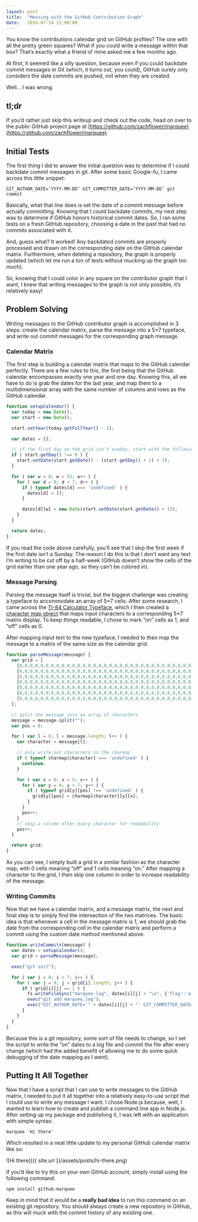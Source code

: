 ```yaml
---
layout: post
title:  "Messing with the GitHub Contribution Graph"
date:   2016-07-14 12:00:00
---
```

You know the contributions calendar grid on GitHub profiles? The one with all the pretty green squares? What if you could write a message within that box? That’s exactly what a friend of mine asked me a few months ago.

At first, it seemed like a silly question, because even if you could backdate commit messages in Git (which, it turns out, you could), GitHub surely only considers the date commits are pushed, not when they are created.

Well... I was wrong.

## tl;dr

If you’d rather just skip this writeup and check out the code, head on over to the public GitHub project page at [https://github.com/zachflower/marquee](https://github.com/zachflower/marquee).

## Initial Tests

The first thing I did to answer the initial question was to determine if I could backdate commit messages in git. After some basic Google-fu, I came across this little snippet:

```
GIT_AUTHOR_DATE=’YYYY-MM-DD’ GIT_COMMITTER_DATE=’YYYY-MM-DD’ git commit
```

Basically, what that line does is set the date of a commit message before actually committing. Knowing that I could backdate commits, my next step was to determine if GitHub honors historical commit dates. So, I ran some tests on a fresh GitHub repository, choosing a date in the past that had no commits associated with it.

And, guess what? It worked! Any backdated commits are properly processed and drawn on the corresponding date on the GitHub calendar matrix. Furthermore, when deleting a repository, the graph is properly updated (which let me run a ton of tests without mucking up the graph too much).

So, knowing that I could color in any square on the contributor graph that I want, I knew that writing messages to the graph is not only possible, it’s relatively easy!

## Problem Solving

Writing messages to the GitHub contributor graph is accomplished in 3 steps: create the calendar matrix, parse the message into a 5×7 typeface, and write out commit messages for the corresponding graph message.

### Calendar Matrix

The first step is building a calendar matrix that maps to the GitHub calendar perfectly. There are a few rules to this, the first being that the GitHub calendar encompasses exactly one year and one day. Knowing this, all we have to do is grab the dates for the last year, and map them to a multidimensional array with the same number of columns and rows as the GitHub calendar.

```javascript
function setupCalendar() {
  var today = new Date();
  var start = new Date();

  start.setYear(today.getFullYear() - 1);

  var dates = [];

  // if the first day on the grid isn't sunday, start with the following sunday
  if ( start.getDay() !== 0 ) {
    start.setDate(start.getDate() - (start.getDay() + 1) + 7);
  }

  for ( var w = 0; w < 52; w++ ) {
    for ( var d = 0; d < 7; d++ ) {
      if ( typeof dates[d] === 'undefined' ) {
        dates[d] = [];
      }

      dates[d][w] = new Date(start.setDate(start.getDate() + 1));
    }
  }

  return dates;
}
```

If you read the code above carefully, you’ll see that I skip the first week if the first date isn’t a Sunday. The reason I do this is that I don’t want any text I’m writing to be cut off by a half-week (GitHub doesn’t show the cells of the grid earlier than one year ago, so they can’t be colored in).

### Message Parsing

Parsing the message itself is trivial, but the biggest challenge was creating a typeface to accommodate an array of 5×7 cells. After some research, I came across the [TI-84 Calculator Typeface](http://fontstruct.com/fontstructions/show/ti_84_basic_calculator), which I then created a [character map object](https://github.com/zachflower/marquee/blob/master/charmap.js) that maps input characters to a corresponding 5×7 matrix display. To keep things readable, I chose to mark “on” cells as 1, and “off” cells as 0.

After mapping input text to the new typeface, I needed to then map the message to a matrix of the same size as the calendar grid.

```javascript
function parseMessage(message) {
  var grid = [
    [0,0,0,0,0,0,0,0,0,0,0,0,0,0,0,0,0,0,0,0,0,0,0,0,0,0,0,0,0,0,0,0,0,0,0,0,0,0,0,0,0,0,0,0,0,0,0,0,0,0,0,0],
    [0,0,0,0,0,0,0,0,0,0,0,0,0,0,0,0,0,0,0,0,0,0,0,0,0,0,0,0,0,0,0,0,0,0,0,0,0,0,0,0,0,0,0,0,0,0,0,0,0,0,0,0],
    [0,0,0,0,0,0,0,0,0,0,0,0,0,0,0,0,0,0,0,0,0,0,0,0,0,0,0,0,0,0,0,0,0,0,0,0,0,0,0,0,0,0,0,0,0,0,0,0,0,0,0,0],
    [0,0,0,0,0,0,0,0,0,0,0,0,0,0,0,0,0,0,0,0,0,0,0,0,0,0,0,0,0,0,0,0,0,0,0,0,0,0,0,0,0,0,0,0,0,0,0,0,0,0,0,0],
    [0,0,0,0,0,0,0,0,0,0,0,0,0,0,0,0,0,0,0,0,0,0,0,0,0,0,0,0,0,0,0,0,0,0,0,0,0,0,0,0,0,0,0,0,0,0,0,0,0,0,0,0],
    [0,0,0,0,0,0,0,0,0,0,0,0,0,0,0,0,0,0,0,0,0,0,0,0,0,0,0,0,0,0,0,0,0,0,0,0,0,0,0,0,0,0,0,0,0,0,0,0,0,0,0,0],
    [0,0,0,0,0,0,0,0,0,0,0,0,0,0,0,0,0,0,0,0,0,0,0,0,0,0,0,0,0,0,0,0,0,0,0,0,0,0,0,0,0,0,0,0,0,0,0,0,0,0,0,0]
  ];

  // split the message into an array of characters
  message = message.split("");
  var pos = 0;

  for ( var l = 0; l < message.length; l++ ) {
    var character = message[l];

    // only write out characters in the charmap
    if ( typeof charmap[character] === 'undefined' ) {
      continue;
    }

    for ( var x = 0; x < 5; x++ ) {
      for ( var y = 0; y < 7; y++ ) {
        if ( typeof grid[y][pos] !== 'undefined' ) {
          grid[y][pos] = charmap[character][y][x];
        }
      }
      pos++;
    }
    // skip a column after every character for readability
    pos++;
  }

  return grid;
}
```

As you can see, I simply built a grid in a similar fashion as the character map, with 0 cells meaning “off” and 1 cells meaning “on.” After mapping a character to the grid, I then skip one column in order to increase readability of the message.

### Writing Commits

Now that we have a calendar matrix, and a message matrix, the next and final step is to simply find the intersection of the two matrices. The basic idea is that whenever a cell in the message matrix is 1, we should grab the date from the corresponding cell in the calendar matrix and perform a commit using the custom date method mentioned above.

```javascript
function writeCommits(message) {
  var dates = setupCalendar();
  var grid = parseMessage(message);

  exec("git init");

  for ( var i = 0; i < 7; i++ ) {
    for ( var j = 0; j < grid[i].length; j++ ) {
      if ( grid[i][j] == 1 ) {
        fs.writeFileSync("marquee.log", dates[i][j] + "\n", {'flag':'a'});
        exec("git add marquee.log");
        exec("GIT_AUTHOR_DATE='" + dates[i][j] + "' GIT_COMMITTER_DATE='" + dates[i][j] + "' git commit -m '" + dates[i][j] + "'");
      }
    }
  }
}
```

Because this is a git repository, some sort of file needs to change, so I set the script to write the “on” dates to a log file and commit the file after every change (which had the added benefit of allowing me to do some quick debugging of the date mapping as I went).

## Putting It All Together

Now that I have a script that I can use to write messages to the GitHub matrix, I needed to put it all together into a relatively easy-to-use script that I could use to write any message I want. I chose Node.js because, well, I wanted to learn how to create and publish a command line app in Node.js. After setting up my package and publishing it, I was left with an application with simple syntax:

```
marquee 'Hi there'
```

Which resulted in a neat little update to my personal GitHub calendar matrix like so:

![Hi there]({{ site.url }}/assets/posts/hi-there.png)


If you’d like to try this on your own GitHub account, simply install using the following command:

```
npm install github-marquee
```

Keep in mind that it would be a **really bad idea** to run this command on an existing git repository. You should always create a new repository in GitHub, as this will muck with the commit history of any existing one.
